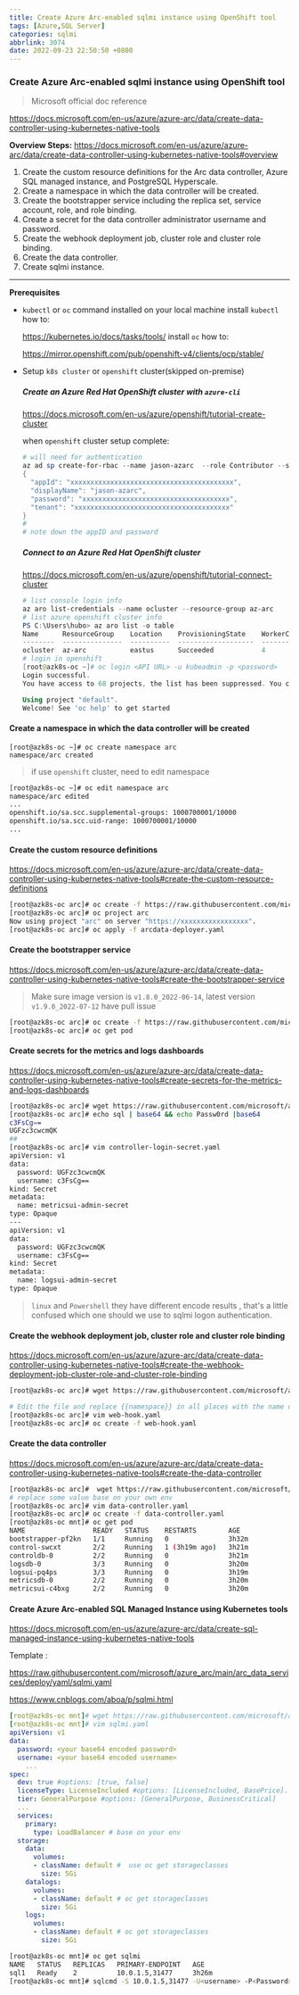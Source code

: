 ```yaml
---
title: Create Azure Arc-enabled sqlmi instance using OpenShift tool
tags: [Azure,SQL Server]
categories: sqlmi
abbrlink: 3074
date: 2022-09-23 22:50:50 +0800
---
```



### Create Azure Arc-enabled sqlmi instance using OpenShift tool

>  Microsoft official doc reference

https://docs.microsoft.com/en-us/azure/azure-arc/data/create-data-controller-using-kubernetes-native-tools

**Overview Steps:**
https://docs.microsoft.com/en-us/azure/azure-arc/data/create-data-controller-using-kubernetes-native-tools#overview

1. Create the custom resource definitions for the Arc data controller, Azure SQL managed instance, and PostgreSQL Hyperscale.
2. Create a namespace in which the data controller will be created.
3. Create the bootstrapper service including the replica set, service account, role, and role binding.
4. Create a secret for the data controller administrator username and password.
5. Create the webhook deployment job, cluster role and cluster role binding.
6. Create the data controller.
7. Create sqlmi instance.

---

**Prerequisites**

- `kubectl` or `oc` command installed on your local machine
  install `kubectl` how to:

  https://kubernetes.io/docs/tasks/tools/
  install `oc` how to:

  https://mirror.openshift.com/pub/openshift-v4/clients/ocp/stable/

- Setup `k8s cluster` or `openshift` cluster(skipped on-premise)

  ##### Create an Azure Red Hat OpenShift cluster with `azure-cli`

  https://docs.microsoft.com/en-us/azure/openshift/tutorial-create-cluster

  when `openshift` cluster setup complete:

  ```powershell
  # will need for authentication 
  az ad sp create-for-rbac --name jason-azarc  --role Contributor --scopes /subscriptions/<subscription ID>/resourceGroups/<group Name>
  {
    "appId": "xxxxxxxxxxxxxxxxxxxxxxxxxxxxxxxxxxxxxxxxx",
    "displayName": "jason-azarc",
    "password": "xxxxxxxxxxxxxxxxxxxxxxxxxxxxxxxxxxxxx",
    "tenant": "xxxxxxxxxxxxxxxxxxxxxxxxxxxxxxxxxxxxxxx"
  }
  # 
  # note down the appID and password
  ```
  
  ##### Connect to an Azure Red Hat OpenShift cluster
  
  https://docs.microsoft.com/en-us/azure/openshift/tutorial-connect-cluster

  ```powershell
  # list console login info
  az aro list-credentials --name ocluster --resource-group az-arc
  # list azure openshift cluster info
  PS C:\Users\hubo> az aro list -o table
  Name      ResourceGroup    Location    ProvisioningState    WorkerCount    URL
  --------  ---------------  ----------  -------------------  -------------  -----------------------------------------------------------
  ocluster  az-arc           eastus      Succeeded            4              https://console-openshift-console.xxxxxxx.io/
  # login in openshift
  [root@azk8s-oc ~]# oc login <API URL> -u kubeadmin -p <password>
  Login successful.
  You have access to 68 projects, the list has been suppressed. You can list all projects with 'oc projects'
  
  Using project "default".
  Welcome! See 'oc help' to get started
  ```

#### Create a namespace in which the data controller will be created

```
[root@azk8s-oc ~]# oc create namespace arc
namespace/arc created
```

> if use `openshift` cluster, need to edit namespace 

```bash
[root@azk8s-oc ~]# oc edit namespace arc
namespace/arc edited
...
openshift.io/sa.scc.supplemental-groups: 1000700001/10000
openshift.io/sa.scc.uid-range: 1000700001/10000
...
```

#### Create the custom resource definitions

https://docs.microsoft.com/en-us/azure/azure-arc/data/create-data-controller-using-kubernetes-native-tools#create-the-custom-resource-definitions

```bash
[root@azk8s-oc arc]# oc create -f https://raw.githubusercontent.com/microsoft/azure_arc/main/arc_data_services/deploy/yaml/custom-resource-definitions.yaml
[root@azk8s-oc arc]# oc project arc
Now using project "arc" on server "https://xxxxxxxxxxxxxxxxx".
[root@azk8s-oc arc]# oc apply -f arcdata-deployer.yaml
```

#### Create the bootstrapper service

https://docs.microsoft.com/en-us/azure/azure-arc/data/create-data-controller-using-kubernetes-native-tools#create-the-bootstrapper-service

> Make sure image version is `v1.8.0_2022-06-14`, latest version `v1.9.0_2022-07-12` have pull issue

```bash
[root@azk8s-oc arc]# oc create -f https://raw.githubusercontent.com/microsoft/azure_arc/main/arc_data_services/deploy/yaml/bootstrapper.yaml
[root@azk8s-oc arc]# oc get pod
```

#### Create secrets for the metrics and logs dashboards

https://docs.microsoft.com/en-us/azure/azure-arc/data/create-data-controller-using-kubernetes-native-tools#create-secrets-for-the-metrics-and-logs-dashboards

```bash
[root@azk8s-oc arc]# wget https://raw.githubusercontent.com/microsoft/azure_arc/main/arc_data_services/deploy/yaml/controller-login-secret.yaml
[root@azk8s-oc arc]# echo sql | base64 && echo Passw0rd |base64
c3FsCg==
UGFzc3cwcmQK
##
[root@azk8s-oc arc]# vim controller-login-secret.yaml
apiVersion: v1
data:
  password: UGFzc3cwcmQK
  username: c3FsCg==
kind: Secret
metadata:
  name: metricsui-admin-secret
type: Opaque
---
apiVersion: v1
data:
  password: UGFzc3cwcmQK
  username: c3FsCg==
kind: Secret
metadata:
  name: logsui-admin-secret
type: Opaque
```

> `linux` and `Powershell` they have different encode results , that's a little confused which one should we use to sqlmi logon authentication.

#### Create the webhook deployment job, cluster role and cluster role binding

https://docs.microsoft.com/en-us/azure/azure-arc/data/create-data-controller-using-kubernetes-native-tools#create-the-webhook-deployment-job-cluster-role-and-cluster-role-binding

```bash
[root@azk8s-oc arc]# wget https://raw.githubusercontent.com/microsoft/azure_arc/main/arc_data_services/deploy/yaml/web-hook.yaml

# Edit the file and replace {{namespace}} in all places with the name of the namespace you created in the previous step
[root@azk8s-oc arc]# vim web-hook.yaml
[root@azk8s-oc arc]# oc create -f web-hook.yaml
```

#### Create the data controller

https://docs.microsoft.com/en-us/azure/azure-arc/data/create-data-controller-using-kubernetes-native-tools#create-the-data-controller

```bash
[root@azk8s-oc arc]#  wget https://raw.githubusercontent.com/microsoft/azure_arc/release-arc-data/arc_data_services/deploy/yaml/data-controller.yaml
# replace some value base on your own env 
[root@azk8s-oc arc]# vim data-controller.yaml
[root@azk8s-oc arc]# oc create -f data-controller.yaml
[root@azk8s-oc mnt]# oc get pod
NAME                 READY   STATUS    RESTARTS        AGE
bootstrapper-pf2kn   1/1     Running   0               3h32m
control-swcxt        2/2     Running   1 (3h19m ago)   3h21m
controldb-0          2/2     Running   0               3h21m
logsdb-0             3/3     Running   0               3h20m
logsui-pq4ps         3/3     Running   0               3h19m
metricsdb-0          2/2     Running   0               3h20m
metricsui-c4bxg      2/2     Running   0               3h20m
```

#### Create Azure Arc-enabled SQL Managed Instance using Kubernetes tools

https://docs.microsoft.com/en-us/azure/azure-arc/data/create-sql-managed-instance-using-kubernetes-native-tools

Template :

https://raw.githubusercontent.com/microsoft/azure_arc/main/arc_data_services/deploy/yaml/sqlmi.yaml

https://www.cnblogs.com/aboa/p/sqlmi.html

```yaml
[root@azk8s-oc mnt]# wget https://raw.githubusercontent.com/microsoft/azure_arc/main/arc_data_services/deploy/yaml/sqlmi.yaml
[root@azk8s-oc mnt]# vim sqlmi.yaml
apiVersion: v1
data:
  password: <your base64 encoded password>
  username: <your base64 encoded username> 
	...
spec:
  dev: true #options: [true, false]
  licenseType: LicenseIncluded #options: [LicenseIncluded, BasePrice].  BasePrice is used for Azure Hybrid Benefits.
  tier: GeneralPurpose #options: [GeneralPurpose, BusinessCritical]
  ...
  services:
    primary:
      type: LoadBalancer # base on your env
  storage:
    data:
      volumes:
      - className: default #  use oc get storageclasses
        size: 5Gi
    datalogs:
      volumes:
      - className: default # oc get storageclasses
        size: 5Gi
    logs:
      volumes:
      - className: default # oc get storageclasses
        size: 5Gi
```

```bash
[root@azk8s-oc mnt]# oc get sqlmi
NAME   STATUS   REPLICAS   PRIMARY-ENDPOINT   AGE
sql1   Ready    2          10.0.1.5,31477     3h26m
[root@azk8s-oc mnt]# sqlcmd -S 10.0.1.5,31477 -U<username> -P<Password>
```
